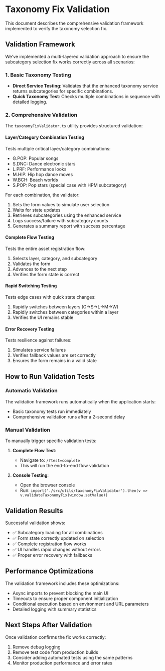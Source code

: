 # Taxonomy Fix Validation

This document describes the comprehensive validation framework implemented to verify the taxonomy selection fix.

## Validation Framework

We've implemented a multi-layered validation approach to ensure the subcategory selection fix works correctly across all scenarios:

### 1. Basic Taxonomy Testing

- **Direct Service Testing**: Validates that the enhanced taxonomy service returns subcategories for specific combinations.
- **Quick Taxonomy Test**: Checks multiple combinations in sequence with detailed logging.

### 2. Comprehensive Validation

The `taxonomyFixValidator.ts` utility provides structured validation:

#### Layer/Category Combination Testing

Tests multiple critical layer/category combinations:
- G.POP: Popular songs
- S.DNC: Dance electronic stars
- L.PRF: Performance looks
- M.HIP: Hip hop dance moves
- W.BCH: Beach worlds
- S.POP: Pop stars (special case with HPM subcategory)

For each combination, the validator:
1. Sets the form values to simulate user selection
2. Waits for state updates
3. Retrieves subcategories using the enhanced service
4. Logs success/failure with subcategory counts
5. Generates a summary report with success percentage

#### Complete Flow Testing

Tests the entire asset registration flow:
1. Selects layer, category, and subcategory
2. Validates the form
3. Advances to the next step
4. Verifies the form state is correct

#### Rapid Switching Testing

Tests edge cases with quick state changes:
1. Rapidly switches between layers (G→S→L→M→W)
2. Rapidly switches between categories within a layer
3. Verifies the UI remains stable

#### Error Recovery Testing

Tests resilience against failures:
1. Simulates service failures
2. Verifies fallback values are set correctly
3. Ensures the form remains in a valid state

## How to Run Validation Tests

### Automatic Validation

The validation framework runs automatically when the application starts:
- Basic taxonomy tests run immediately
- Comprehensive validation runs after a 2-second delay

### Manual Validation

To manually trigger specific validation tests:

1. **Complete Flow Test**:
   - Navigate to: `/?test=complete`
   - This will run the end-to-end flow validation

2. **Console Testing**:
   - Open the browser console
   - Run: `import('./src/utils/taxonomyFixValidator').then(v => v.validateTaxonomyFix(window.setValue))`

## Validation Results

Successful validation shows:
- ✅ Subcategory loading for all combinations
- ✅ Form state correctly updated on selection
- ✅ Complete registration flow works
- ✅ UI handles rapid changes without errors
- ✅ Proper error recovery with fallbacks

## Performance Optimizations

The validation framework includes these optimizations:
- Async imports to prevent blocking the main UI
- Timeouts to ensure proper component initialization
- Conditional execution based on environment and URL parameters
- Detailed logging with summary statistics

## Next Steps After Validation

Once validation confirms the fix works correctly:
1. Remove debug logging
2. Remove test code from production builds
3. Consider adding automated tests using the same patterns
4. Monitor production performance and error rates